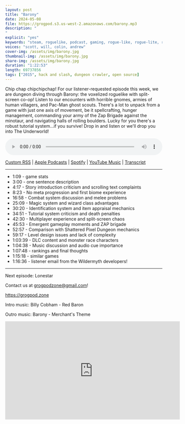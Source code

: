 ```yaml
---
layout: post
title: "Barony"
date: 2024-05-08
file: https://grogpod.s3.us-west-2.amazonaws.com/barony.mp3
description: "
"
explicit: "yes" 
keywords: "steam, roguelike, podcast, gaming, rogue-like, rogue-lite, roguelite"
voices: "scott, will, colin, andrew"
cover-img: /assets/img/barony.jpg
thumbnail-img: /assets/img/barony.jpg
share-img: /assets/img/barony.jpg
duration: "1:22:53"
length: 69737856
tags: ["2015", hack and slash, dungeon crawler, open source]
---
```


Chip chap chipchipchap! For our listener-requested episode this week, we are dungeon diving through Barony: the voxelized roguelike with split-screen co-op! Listen to our encounters with horrible gnomes, armies of human villagers, and Pac-Man ghost scouts. There's a lot to unpack from a game with just one axis of movement, be it spellcrafting, hunger management, commanding your army of the Zap Brigade against the minotaur, and navigating halls of rolling boulders. Lucky for you there's a robust tutorial system...if you survive! Drop in and listen or we'll drop you into The Underworld!

<div class="container">
  <audio controls style="width: 100%;">
    <source src="https://grogpod.s3.us-west-2.amazonaws.com/barony.mp3" type="audio/mpeg">
  </audio>
</div>

[Custom RSS](https://grogpod.zone/feed.xml) | [Apple Podcasts](https://podcasts.apple.com/us/podcast/barony/id1650474911?i=1000654948183) | [Spotify](https://open.spotify.com/episode/5Oc2asylJjLynB0QfqTMSf?si=RmPpXaxTTUui3PY8-X9uaw) | [YouTube Music](https://www.youtube.com/playlist?list=PL-ShOmyMvd4jYFChE6tgj0JYG8RKK4xe0) | [Transcript](https://github.com/ScottBurger/going_rogue_podcast/blob/master/docs/transcripts/barony.txt)

---
* 1:09 - game stats
* 3:00 - one sentence description
* 4:17 - Story introduction criticism and scrolling text complaints
* 8:23 - No meta progression and first biome experience
* 16:58 - Combat system discussion and melee problems
* 25:09 - Magic system and wizard class advantages
* 30:20 - Identification system and item appraisal mechanics
* 34:51 - Tutorial system criticism and death penalties
* 42:30 - Multiplayer experience and split-screen chaos
* 45:53 - Emergent gameplay moments and ZAP brigade
* 52:57 - Comparison with Shattered Pixel Dungeon mechanics
* 59:17 - Level design issues and lack of complexity
* 1:03:39 - DLC content and monster race characters
* 1:04:38 - Music discussion and audio cue importance
* 1:07:48 - rankings and final thoughts
* 1:15:18 - similar games
* 1:16:36 - listener email from the Wildermyth developers!


---



Next episode: Lonestar

Contact us at grogpodzone@gmail.com!

https://grogpod.zone

Intro music: Billy Cobham - Red Baron

Outro music: Barony - Merchant's Theme

<div class="embed-responsive embed-responsive-16by9">
<iframe width="560" height="315" src="https://www.youtube.com/embed/RX2cEX-6AC8" title="YouTube video player" frameborder="0" allow="accelerometer; autoplay; clipboard-write; encrypted-media; gyroscope; picture-in-picture" allowfullscreen></iframe>
</div>
